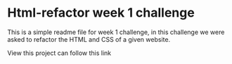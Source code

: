 # Html-refactor week 1 challenge

This is a simple readme file for week 1 challenge, in this challenge we were asked to refactor the HTML and CSS of a given website.

View this project can follow this link 